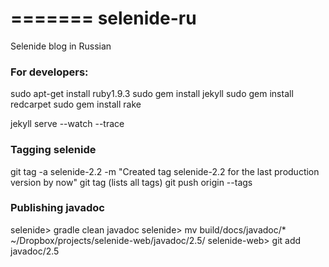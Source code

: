 =======
selenide-ru
===========

Selenide blog in Russian


### For developers:
sudo apt-get install ruby1.9.3
sudo gem install jekyll
sudo gem install redcarpet
sudo gem install rake

jekyll serve --watch --trace


### Tagging selenide
git tag -a selenide-2.2 -m "Created tag selenide-2.2 for the last production version by now"
git tag    (lists all tags)
git push origin --tags


### Publishing javadoc
selenide> gradle clean javadoc
selenide> mv build/docs/javadoc/* ~/Dropbox/projects/selenide-web/javadoc/2.5/
selenide-web> git add javadoc/2.5
